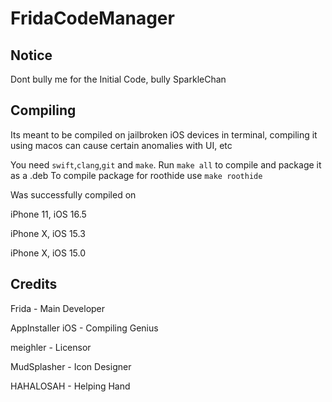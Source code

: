 # FridaCodeManager

## Notice
Dont bully me for the Initial Code, bully SparkleChan

## Compiling
Its meant to be compiled on jailbroken iOS devices in terminal,
compiling it using macos can cause certain anomalies with UI, etc

You need `swift`,`clang`,`git` and `make`. Run `make all` to compile and package it as a .deb
To compile package for roothide use `make roothide`

Was successfully compiled on

iPhone 11, iOS 16.5

iPhone X, iOS 15.3

iPhone X, iOS 15.0

## Credits
Frida - Main Developer

AppInstaller iOS - Compiling Genius

meighler - Licensor

MudSplasher - Icon Designer

HAHALOSAH - Helping Hand
